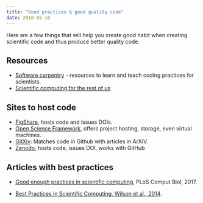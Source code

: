 ```yaml
---
title: "Good practices & good quality code"
date: 2018-05-10
---
```


Here are a few things that will help you create good habit when
creating scientific code and thus produce better quality code.

## Resources

* [Software carpentry](https://software-carpentry.org/) - resources to
  learn and teach coding practices for scientists.
* [Scientific computing for the rest of us](http://sciencecomputing.io/)

## Sites to host code

* [FigShare](https://figshare.com), hosts code and issues DOIs.
* [Open Science Framework](https://osf.io), offers project hosting, storage,
  even virtual machines.
* [GitXiv](https://gitxiv.com): Matches code in Github with articles in
  ArXiV.
 * [Zenodo](https://zenodo.org/), hosts code, issues DOI, works with GitHub

## Articles with best practices

* [Good enough practices in scientific computing](http://journals.plos.org/ploscompbiol/article?id=10.1371/journal.pcbi.1005510), PLoS Comput Biol, 2017.

* [Best Practices in Scientific Computing, Wilson et al., 2014](http://journals.plos.org/plosbiology/article?id=10.1371/journal.pbio.1001745).
